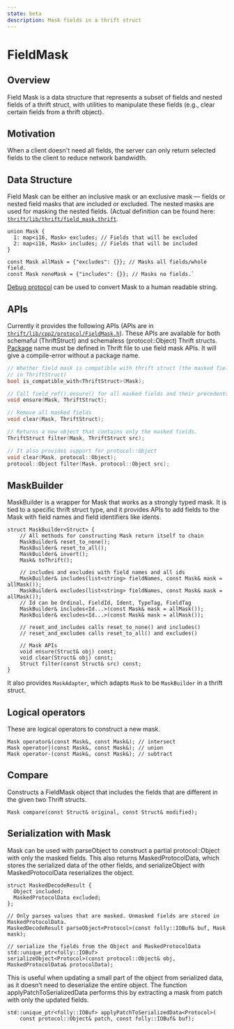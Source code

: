 ```yaml
---
state: beta
description: Mask fields in a thrift struct
---
```


# FieldMask

## Overview

Field Mask is a data structure that represents a subset of fields and nested fields of a thrift struct, with utilities to manipulate these fields (e.g., clear certain fields from a thrift object).

## Motivation
When a client doesn't need all fields, the server can only return selected fields to the client to reduce network bandwidth.

## Data Structure

Field Mask can be either an inclusive mask or an exclusive mask — fields or nested field masks that are included or excluded. The nested masks are used for masking the nested fields. (Actual definition can be found here: [`thrift/lib/thrift/field_mask.thrift`](https://github.com/facebook/fbthrift/blob/main/thrift/lib/thrift/field_mask.thrift).

```
union Mask {
  1: map<i16, Mask> excludes; // Fields that will be excluded
  2: map<i16, Mask> includes; // Fields that will be included
}

const Mask allMask = {"excludes": {}}; // Masks all fields/whole field.
const Mask noneMask = {"includes": {}}; // Masks no fields.`
```
[Debug protocol](/features/serialization/protocols.md#debug-protocol) can be used to convert Mask to a human readable string.

## APIs

Currently it provides the following APIs (APIs are in [`thrift/lib/cpp2/protocol/FieldMask.h`](https://github.com/facebook/fbthrift/blob/main/thrift/lib/cpp2/protocol/FieldMask.h)). These APIs are available for both schemaful (ThriftStruct) and schemaless (protocol::Object) Thrift structs.
[Package](../idl/#package-declaration) name must be defined in Thrift file to use field mask APIs. It will give a compile-error without a package name.

```cpp
// Whether field mask is compatible with thrift struct (the masked fields exist
// in ThriftStruct)
bool is_compatible_with<ThriftStruct>(Mask);

// Call field_ref().ensure() for all masked fields and their precedents
void ensure(Mask, ThriftStruct);

// Remove all masked fields
void clear(Mask, ThriftStruct);

// Returns a new object that contains only the masked fields.
ThriftStruct filter(Mask, ThriftStruct src);

// It also provides support for protocol::Object
void clear(Mask, protocol::Object);
protocol::Object filter(Mask, protocol::Object src);
```

## MaskBuilder

MaskBuilder is a wrapper for Mask that works as a strongly typed mask. It is tied to a specific thrift struct type, and it provides APIs to add fields to the Mask with field names and field identifiers like idents.

```
struct MaskBuilder<Struct> {
    // All methods for constructing Mask return itself to chain
    MaskBuilder& reset_to_none();
    MaskBuilder& reset_to_all();
    MaskBuilder& invert();
    Mask& toThrift();

    // includes and excludes with field names and all ids
    MaskBuilder& includes(list<string> fieldNames, const Mask& mask = allMask());
    MaskBuilder& excludes(list<string> fieldNames, const Mask& mask = allMask());
    // Id can be Ordinal, FieldId, Ident, TypeTag, FieldTag
    MaskBuilder& includes<Id...>(const Mask& mask = allMask());
    MaskBuilder& excludes<Id...>(const Mask& mask = allMask());

    // reset_and_includes calls reset_to_none() and includes()
    // reset_and_excludes calls reset_to_all() and excludes()

    // Mask APIs
    void ensure(Struct& obj) const;
    void clear(Struct& obj) const;
    Struct filter(const Struct& src) const;
}
```

It also provides `MaskAdapter`, which adapts `Mask` to be `MaskBuilder` in a thrift struct.

## Logical operators

These are logical operators to construct a new mask.

```
Mask operator&(const Mask&, const Mask&); // intersect
Mask operator|(const Mask&, const Mask&); // union
Mask operator-(const Mask&, const Mask&); // subtract
```

## Compare

Constructs a FieldMask object that includes the fields that are different in the given two Thrift structs.

```
Mask compare(const Struct& original, const Struct& modified);
```

## Serialization with Mask
Mask can be used with parseObject to construct a partial protocol::Object with only the masked fields. This also returns MaskedProtocolData, which stores the serialized data of the other fields, and serializeObject with MaskedProtocolData reserializes the object.
```
struct MaskedDecodeResult {
  Object included;
  MaskedProtocolData excluded;
};

// Only parses values that are masked. Unmasked fields are stored in MaskedProtocolData.
MaskedDecodeResult parseObject<Protocol>(const folly::IOBuf& buf, Mask mask);

// serialize the fields from the Object and MaskedProtocolData
std::unique_ptr<folly::IOBuf>
serializeObject<Protocol>(const protocol::Object& obj, MaskedProtocolData& protocolData);
```
This is useful when updating a small part of the object from serialized data, as it doesn’t need to deserialize the entire object. The function applyPatchToSerializedData performs this by extracting a mask from patch with only the updated fields.
```
std::unique_ptr<folly::IOBuf> applyPatchToSerializedData<Protocol>(
    const protocol::Object& patch, const folly::IOBuf& buf);
```

